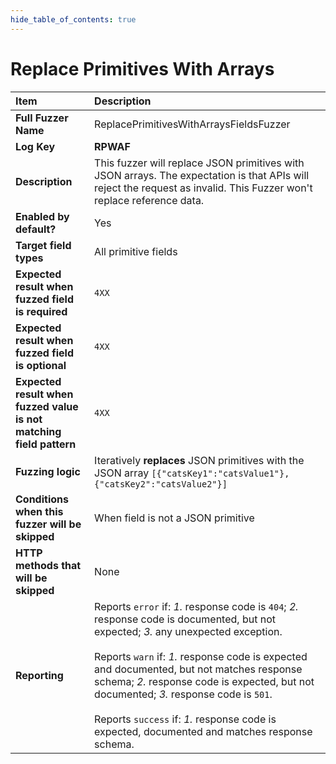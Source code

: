 ```yaml
--- 
hide_table_of_contents: true
---
```


# Replace Primitives With Arrays

| Item                                                                | Description                                                                                                                                                                                                                                                                                                                                                                                                                                 |
|:--------------------------------------------------------------------|:--------------------------------------------------------------------------------------------------------------------------------------------------------------------------------------------------------------------------------------------------------------------------------------------------------------------------------------------------------------------------------------------------------------------------------------------|
| **Full Fuzzer Name**                                                | ReplacePrimitivesWithArraysFieldsFuzzer                                                                                                                                                                                                                                                                                                                                                                                                     |
| **Log Key**                                                         | **RPWAF**                                                                                                                                                                                                                                                                                                                                                                                                                                   |
| **Description**                                                     | This fuzzer will replace JSON primitives with JSON arrays. The expectation is that APIs will reject the request as invalid. This Fuzzer won't replace reference data.                                                                                                                                                                                                                                                                       |
| **Enabled by default?**                                             | Yes                                                                                                                                                                                                                                                                                                                                                                                                                                         |
| **Target field types**                                              | All primitive fields                                                                                                                                                                                                                                                                                                                                                                                                                        |
| **Expected result when fuzzed field is required**                   | `4XX`                                                                                                                                                                                                                                                                                                                                                                                                                                       |
| **Expected result when fuzzed field is optional**                   | `4XX`                                                                                                                                                                                                                                                                                                                                                                                                                                       |
| **Expected result when fuzzed value is not matching field pattern** | `4XX`                                                                                                                                                                                                                                                                                                                                                                                                                                       |
| **Fuzzing logic**                                                   | Iteratively **replaces** JSON primitives with the JSON array `[{"catsKey1":"catsValue1"},{"catsKey2":"catsValue2"}]`                                                                                                                                                                                                                                                                                                                        |
| **Conditions when this fuzzer will be skipped**                     | When field is not a JSON primitive                                                                                                                                                                                                                                                                                                                                                                                                          |
| **HTTP methods that will be skipped**                               | None                                                                                                                                                                                                                                                                                                                                                                                                                                        |
| **Reporting**                                                       | Reports `error` if: *1.* response code is `404`; *2.* response code is documented, but not expected; *3.* any unexpected exception. <br/><br/> Reports `warn` if: *1.* response code is expected and documented, but not matches response schema; *2.* response code is expected, but not documented; *3.* response code is `501`. <br/><br/> Reports `success` if: *1.* response code is expected, documented and matches response schema. | 
